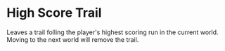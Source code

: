 # High Score Trail

Leaves a trail folling the player's highest scoring run in the current world. Moving to the next world will remove the trail.
